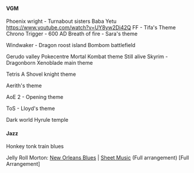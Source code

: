 #### VGM 

Phoenix wright - Turnabout sisters
Baba Yetu https://www.youtube.com/watch?v=UY8yw2Di42Q
FF - Tifa's Theme
Chrono Trigger - 600 AD
Breath of fire - Sara's theme

Windwaker - Dragon roost island
Bombom battlefield

Gerudo valley 
Pokecentre
Mortal Kombat theme
Still alive
Skyrim - Dragonborn
Xenoblade main theme

Tetris A
Shovel knight theme

Aerith's theme

AoE 2 - Opening theme

ToS - Lloyd's theme

Dark world
Hyrule temple

#### Jazz
Honkey tonk train blues

Jelly Roll Morton: [New Orleans Blues](https://www.youtube.com/watch?v=4CtyQXFtu2U) | [Sheet Music](http://imslp.eu/files/imglnks/euimg/c/c6/IMSLP440067-PMLP715810-Jelly-Roll-Morton-New_Orleans_Blues.pdf) (Full arrangement) [Full Arrangement]
